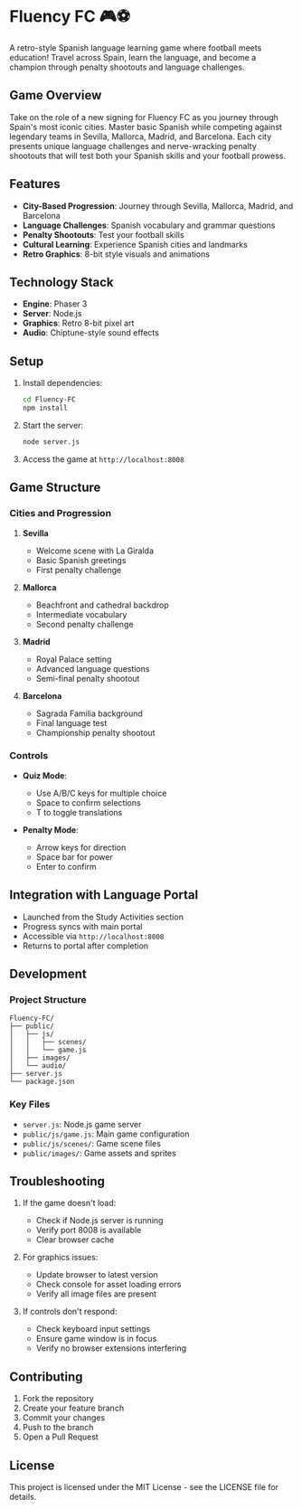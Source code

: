 # Fluency FC 🎮⚽️

A retro-style Spanish language learning game where football meets education! Travel across Spain, learn the language, and become a champion through penalty shootouts and language challenges.

## Game Overview

Take on the role of a new signing for Fluency FC as you journey through Spain's most iconic cities. Master basic Spanish while competing against legendary teams in Sevilla, Mallorca, Madrid, and Barcelona. Each city presents unique language challenges and nerve-wracking penalty shootouts that will test both your Spanish skills and your football prowess.

## Features

- **City-Based Progression**: Journey through Sevilla, Mallorca, Madrid, and Barcelona
- **Language Challenges**: Spanish vocabulary and grammar questions
- **Penalty Shootouts**: Test your football skills
- **Cultural Learning**: Experience Spanish cities and landmarks
- **Retro Graphics**: 8-bit style visuals and animations

## Technology Stack

- **Engine**: Phaser 3
- **Server**: Node.js
- **Graphics**: Retro 8-bit pixel art
- **Audio**: Chiptune-style sound effects

## Setup

1. Install dependencies:
   ```bash
   cd Fluency-FC
   npm install
   ```

2. Start the server:
   ```bash
   node server.js
   ```

3. Access the game at `http://localhost:8008`

## Game Structure

### Cities and Progression
1. **Sevilla**
   - Welcome scene with La Giralda
   - Basic Spanish greetings
   - First penalty challenge

2. **Mallorca**
   - Beachfront and cathedral backdrop
   - Intermediate vocabulary
   - Second penalty challenge

3. **Madrid**
   - Royal Palace setting
   - Advanced language questions
   - Semi-final penalty shootout

4. **Barcelona**
   - Sagrada Familia background
   - Final language test
   - Championship penalty shootout

### Controls

- **Quiz Mode**:
  - Use A/B/C keys for multiple choice
  - Space to confirm selections
  - T to toggle translations

- **Penalty Mode**:
  - Arrow keys for direction
  - Space bar for power
  - Enter to confirm

## Integration with Language Portal

- Launched from the Study Activities section
- Progress syncs with main portal
- Accessible via `http://localhost:8008`
- Returns to portal after completion

## Development

### Project Structure
```
Fluency-FC/
├── public/
│   ├── js/
│   │   ├── scenes/
│   │   └── game.js
│   ├── images/
│   └── audio/
├── server.js
└── package.json
```

### Key Files
- `server.js`: Node.js game server
- `public/js/game.js`: Main game configuration
- `public/js/scenes/`: Game scene files
- `public/images/`: Game assets and sprites

## Troubleshooting

1. If the game doesn't load:
   - Check if Node.js server is running
   - Verify port 8008 is available
   - Clear browser cache

2. For graphics issues:
   - Update browser to latest version
   - Check console for asset loading errors
   - Verify all image files are present

3. If controls don't respond:
   - Check keyboard input settings
   - Ensure game window is in focus
   - Verify no browser extensions interfering

## Contributing

1. Fork the repository
2. Create your feature branch
3. Commit your changes
4. Push to the branch
5. Open a Pull Request

## License

This project is licensed under the MIT License - see the LICENSE file for details.